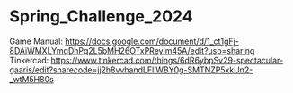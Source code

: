 # Spring_Challenge_2024
Game Manual: https://docs.google.com/document/d/1_ct1gFj-8DAiWMXLYmqDhPg2L5bMH26OTxPReylm45A/edit?usp=sharing \
Tinkercad: https://www.tinkercad.com/things/6dR6ybpSv29-spectacular-gaaris/edit?sharecode=jj2h8vvhandLFllWBY0g-SMTNZP5xkUn2-_wtM5H80s
